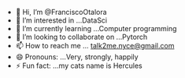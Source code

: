 - 👋 Hi, I’m @FranciscoOtalora
- 👀 I’m interested in ...DataSci
- 🌱 I’m currently learning ...Computer programming 
- 💞️ I’m looking to collaborate on ...Pytorch 
- 📫 How to reach me ... talk2me.nyce@gmail.com
- 😄 Pronouns: ...Very, strongly, happily
- ⚡ Fun fact: ...my cats name is Hercules 

<!---
FranciscoOtalora/FranciscoOtalora is a ✨ special ✨ repository because its `README.md` (this file) appears on your GitHub profile.
You can click the Preview link to take a look at your changes.
--->
